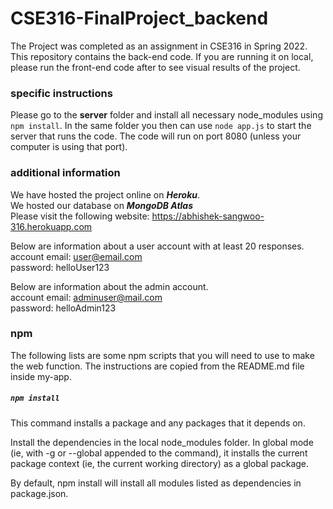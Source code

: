 # CSE316-FinalProject_backend

The Project was completed as an assignment in CSE316 in Spring 2022.
This repository contains the back-end code. If you are running it on local, please run the front-end code after to see visual results of the project.

### specific instructions
Please go to the **server** folder and install all necessary node_modules using `npm install`.
In the same folder you then can use `node app.js` to start the server that runs the code. The code will run on port 8080 (unless your computer is using that port).


### additional information
We have hosted the project online on ***Heroku***. \
We hosted our database on ***MongoDB Atlas***\
Please visit the following website: https://abhishek-sangwoo-316.herokuapp.com

Below are information about a user account with at least 20 responses.\
account email: user@email.com\
password: helloUser123

Below are information about the admin account.\
account email: adminuser@mail.com\
password: helloAdmin123

### npm
The following lists are some npm scripts that you will need to use to make the web function.
The instructions are copied from the README.md file inside my-app.

##### `npm install`
This command installs a package and any packages that it depends on.

Install the dependencies in the local node_modules folder.
In global mode (ie, with -g or --global appended to the command), it installs the current package context (ie, the current working directory) as a global package.

By default, npm install will install all modules listed as dependencies in package.json.
